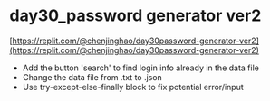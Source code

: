 # day30_password generator ver2

[https://replit.com/@chenjinghao/day30password-generator-ver2](https://replit.com/@chenjinghao/day30password-generator-ver2)

- Add the button 'search' to find login info already in the data file
- Change the data file from .txt to .json
- Use try-except-else-finally block to fix potential error/input